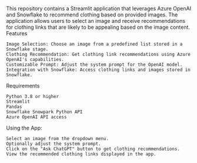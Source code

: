 This repository contains a Streamlit application that leverages Azure OpenAI and Snowflake to recommend clothing based on provided images. The application allows users to select an image and receive recommendations for clothing links that are likely to be appealing based on the image content.
Features

    Image Selection: Choose an image from a predefined list stored in a Snowflake stage.
    Clothing Recommendation: Get clothing link recommendations using Azure OpenAI's capabilities.
    Customizable Prompt: Adjust the system prompt for the OpenAI model.
    Integration with Snowflake: Access clothing links and images stored in Snowflake.

Requirements

    Python 3.8 or higher
    Streamlit
    Pandas
    Snowflake Snowpark Python API
    Azure OpenAI API access

Using the App:

    Select an image from the dropdown menu.
    Optionally adjust the system prompt.
    Click on the "Ask ChatGPT" button to get clothing recommendations.
    View the recommended clothing links displayed in the app.

